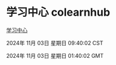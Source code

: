 # 学习中心 colearnhub
[学习中心](http://219.139.197.74:56308/colearnhub/)

2024年 11月 03日 星期日 09:40:02 CST

2024年 11月 03日 星期日 01:40:02 GMT
